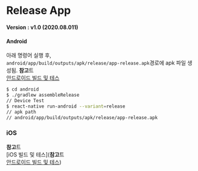# Release App
**Version : v1.0 (2020.08.011)**

#### Android
아래 명령어 실행 후,<br/>
``android/app/build/outputs/apk/release/app-release.apk``경로에 apk 파일 생성됨.
**참고**트<br/>
[안드로이드 빌드 및 테스](https://dev-yakuza.github.io/ko/react-native/android-running-on-device/)
``` bash
$ cd android
$ ./gradlew assembleRelease
// Device Test 
$ react-native run-android --variant=release
// apk path
// android/app/build/outputs/apk/release/app-release.apk
```

### iOS
**참고**트<br/>
[iOS 빌드 및 테스](**참고**트<br/>
[안드로이드 빌드 및 테스](https://dev-yakuza.github.io/ko/react-native/android-running-on-device/))
